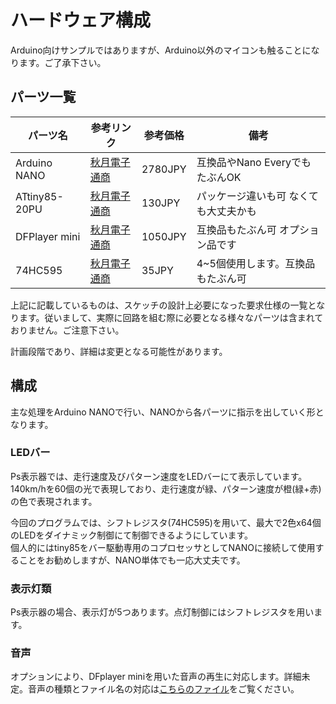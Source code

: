 # ハードウェア構成
Arduino向けサンプルではありますが、Arduino以外のマイコンも触ることになります。ご了承下さい。

## パーツ一覧
|パーツ名|参考リンク|参考価格|備考|
|-|-|-|-|
|Arduino NANO|[秋月電子通商](http://akizukidenshi.com/catalog/g/gM-09059/)|2780JPY|互換品やNano EveryでもたぶんOK|
|ATtiny85-20PU|[秋月電子通商](http://akizukidenshi.com/catalog/g/gI-09573/)|130JPY|パッケージ違いも可 なくても大丈夫かも|
|DFPlayer mini|[秋月電子通商](http://akizukidenshi.com/catalog/g/gM-12544/)|1050JPY|互換品もたぶん可 オプション品です|
|74HC595|[秋月電子通商](http://akizukidenshi.com/catalog/g/gI-14053/)|35JPY|4~5個使用します。互換品もたぶん可|

上記に記載しているものは、スケッチの設計上必要になった要求仕様の一覧となります。従いまして、実際に回路を組む際に必要となる様々なパーツは含まれておりません。ご注意下さい。

計画段階であり、詳細は変更となる可能性があります。

## 構成
主な処理をArduino NANOで行い、NANOから各パーツに指示を出していく形となります。

### LEDバー
Ps表示器では、走行速度及びパターン速度をLEDバーにて表示しています。140km/hを60個の光で表現しており、走行速度が緑、パターン速度が橙(緑+赤)の色で表現されます。

今回のプログラムでは、シフトレジスタ(74HC595)を用いて、最大で2色x64個のLEDをダイナミック制御にて制御できるようにしています。  
個人的にはtiny85をバー駆動専用のコプロセッサとしてNANOに接続して使用することをお勧めしますが、NANO単体でも一応大丈夫です。

### 表示灯類
Ps表示器の場合、表示灯が5つあります。点灯制御にはシフトレジスタを用います。

### 音声
オプションにより、DFplayer miniを用いた音声の再生に対応します。詳細未定。音声の種類とファイル名の対応は[こちらのファイル](VoiceList.md)をご覧ください。